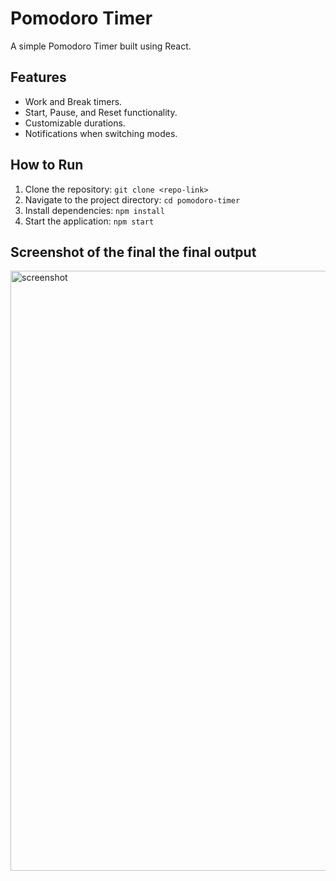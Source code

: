 # Pomodoro Timer

A simple Pomodoro Timer built using React.

## Features
- Work and Break timers.
- Start, Pause, and Reset functionality.
- Customizable durations.
- Notifications when switching modes.

## How to Run
1. Clone the repository: `git clone <repo-link>`
2. Navigate to the project directory: `cd pomodoro-timer`
3. Install dependencies: `npm install`
4. Start the application: `npm start`


## Screenshot of the final the final output
<img width="960" alt="screenshot" src="https://github.com/user-attachments/assets/b24153ac-6bba-4c73-9ec5-f98084a2befb">
